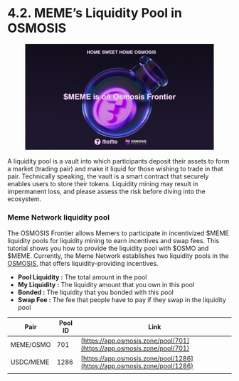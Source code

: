 # 4.2. MEME’s Liquidity Pool in OSMOSIS

<figure><img src="../.gitbook/assets/2022_0613_OSMO2.jpg" alt=""><figcaption></figcaption></figure>

A liquidity pool is a vault into which participants deposit their assets to form a market (trading pair) and make it liquid for those wishing to trade in that pair. Technically speaking, the vault is a smart contract that securely enables users to store their tokens. Liquidity mining may result in impermanent loss, and please assess the risk before diving into the ecosystem.

### Meme Network liquidity pool

The OSMOSIS Frontier allows Memers to participate in incentivized $MEME liquidity pools for liquidity mining to earn incentives and swap fees. This tutorial shows you how to provide the liquidity pool with $OSMO and $MEME. Currently, the Meme Network establishes two liquidity pools in the [OSMOSIS](https://app.osmosis.zone/?to=MEME\&from=OSMO), that offers liquidity-providing incentives.

* **Pool Liquidity :** The total amount in the pool
* **My Liquidity :** The liquidity amount that you own in this pool
* **Bonded :** The liquidity that you bonded with this pool
* **Swap Fee :** The fee that people have to pay if they swap in the liquidity pool

| Pair      | Pool ID | Link                                                                     |
| --------- | ------- | ------------------------------------------------------------------------ |
| MEME/OSMO | 701     | [https://app.osmosis.zone/pool/701](https://app.osmosis.zone/pool/701)   |
| USDC/MEME | 1286    | [https://app.osmosis.zone/pool/1286](https://app.osmosis.zone/pool/1286) |
|           |         |                                                                          |

